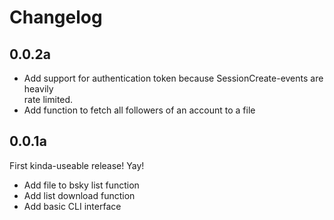 Changelog
================


0.0.2a
----------------

- Add support for authentication token because SessionCreate-events are heavily  
  rate limited.
-  Add function to fetch all followers of an account to a file

0.0.1a
----------------

First kinda-useable release! Yay!

- Add file to bsky list function
- Add list download function
- Add basic CLI interface